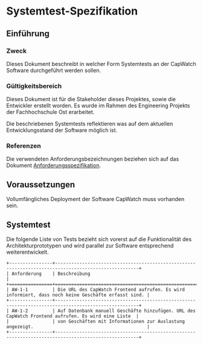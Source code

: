 # Systemtest-Spezifikation

## Einführung

### Zweck

Dieses Dokument beschreibt in welcher Form Systemtests an der CapWatch Software durchgeführt werden sollen.

### Gültigkeitsbereich

Dieses Dokument ist für die Stakeholder dieses Projektes, sowie die Entwickler erstellt worden. Es wurde im Rahmen des Engineering Projekts der Fachhochschule Ost erarbeitet.

Die beschriebenen Systemtests reflektieren was auf dem aktuellen Entwicklungsstand der Software möglich ist.

### Referenzen

Die verwendeten Anforderungsbezeichnungen beziehen sich auf das Dokument [Anforderungsspezifikation](../analyse/anforderungsspezifikation.md).

## Voraussetzungen

Vollumfängliches Deployment der Software CapWatch muss vorhanden sein.

## Systemtest

Die folgende Liste von Tests bezieht sich vorerst auf die Funktionalität des Architekturprototypen und wird parallel zur Software entsprechend weiterentwickelt.

```eval_rst
+----------------+-----------------------------------------------------------------------------------------------------+
| Anforderung    | Beschreibung                                                                                        |
+================+=====================================================================================================+
| AW-1-1         | Die URL des CapWatch Frontend aufrufen. Es wird informiert, dass noch keine Geschäfte erfasst sind. |
+----------------+-----------------------------------------------------------------------------------------------------+
| AW-1-2         | Auf Datenbank manuell Geschäfte hinzufügen. URL des CapWatch Frontend aufrufen. Es wird eine Liste  | 
|                | von Geschäften mit Informationen zur Auslastung angezeigt.                                          |
+----------------+-----------------------------------------------------------------------------------------------------+
```
